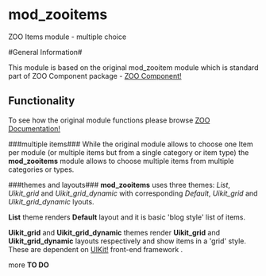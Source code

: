 # mod_zooitems
ZOO Items module - multiple choice

#General Information#

This module is based on the original mod_zooitem module which is standard part of ZOO Component package - [ZOO Component!](http://yootheme.com/zoo/)

## Functionality ##

To see how the original module functions please browse [ZOO Documentation!](http://yootheme.com/zoo/documentation/getting-started/set-up-zoo-item-module)

###multiple items###
While the original module allows to choose one Item per module (or multiple items but from a single category or item type) the **mod_zooitems** module allows to choose multiple items from multiple categories or types.

###themes and layouts###
**mod_zooitems** uses three themes: *List*, *Uikit_grid* and *Uikit_grid_dynamic* with corresponding *Default*, *Uikit_grid* and *Uikit_grid_dynamic* lyouts.
 
 **List** theme renders **Default** layout and it is basic 'blog style' list of items.
 
 **Uikit_grid** and **Uikit_grid_dynamic** themes render **Uikit_grid** and **Uikit_grid_dynamic** layouts respectively and show items in a 'grid' style. These are dependent on [UIKit!](http://getuikit.com/index.html) front-end framework .
 
 more **TO DO**




